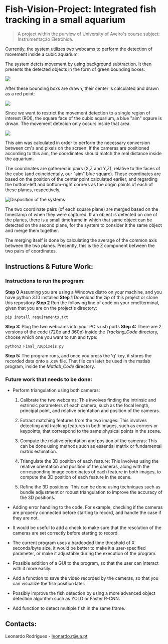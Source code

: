 # Fish-Vision-Project: Integrated fish tracking in a small aquarium

>A project within the purview of University of Aveiro's course subject: Instrumentação Eletrónica.

Currently, the system utilizes two webcams to perform the detection of movement inside a cubic aquarium. 

The system detcts movement by using background subtraction. It then presents the detected objects in the form of green bounding boxes:

![](https://user-images.githubusercontent.com/94324481/216368908-b7704a53-c74c-46ce-b815-91f900be56f5.png)

After these bounding boxs are drawn, their center is calculated and drawn as a red point:

![](https://user-images.githubusercontent.com/94324481/216371688-529155d0-509e-46d7-8722-2d3a9017b0b9.png)

Since we want to restrict the movement detection to a single region of interest (ROI), the square face of the cubic aquarium, a blue "aim" sqaure is drwan. The movement detecion only occurs inside that area.

![](https://user-images.githubusercontent.com/94324481/216377191-1ed7b317-3fb8-43a2-8ee4-2e4a6b3e5d1d.png)

This aim was calculated in order to perform the necessary conversion between cm's and pixels on the screen. If the cameras are positioned according to this aim, the coordinates should match the real distance inside the aquarium.

The coordinates are gathered in pairs (X,Z and Y,Z), relative to the faces of the cube (and coincidentaly, our "aim" blue square). These coordinates are based on the position of the center point calculated earlier, and regarding the bottom-left and bottom-right corners as the origin points of each of these planes, respectively.

![Disposition of the systems](https://user-images.githubusercontent.com/94324481/216379256-f48aa362-622d-40e0-b459-f9a10c4b0e88.png)

The two coordinate pairs (of each square plane) are merged based on the timestamp of when they were captured. If an object is detected on one of the planes, there is a small timeframe in which that same object can be detected on the second plane, for the system to consider it the same object and merge them together.

The merging itself is done by calculating the average of the common axis between the two planes. Presently, this is the Z component between the two pairs of coordinates.

## Instructions & Future Work:

### Instructions to run the program:

**Step 0** Assuming you are using a Windows distro on your machine, and you have python 3.10 installed
**Step 1** Download the zip of this project or clone this repository
**Step 2** Run the following line of code on your cmd/terminal, given that you are on the project's directory:

```
pip install requirements.txt
```

**Step 3:** Plug the two webcams into your PC's usb ports
**Step 4:** There are 2 versions of the code (720p and 360p) inside the *Tracking_Code* directory, choose which one you want to run and type:
```
python3 Final_720pixeis.py
```

**Step 5:** The program runs, and once you press the 'q' key, it stores the recorded data onto a .csv file. That file can later be used in the matlab program, inside the *Matlab_Code* directory.


### Future work that needs to be done:

- Perform triangulation using both cameras:

  1. Calibrate the two webcams: This involves finding the intrinsic and extrinsic parameters of each camera, such as the focal length, principal point, and relative orientation and position of the cameras.

  2. Extract matching features from the two images: This involves detecting and tracking features in both images, such as corners or keypoints, that correspond to the same physical points in the scene.

  3. Compute the relative orientation and position of the cameras: This can be done using methods such as essential matrix or fundamental matrix estimation.

  4. Triangulate the 3D position of each feature: This involves using the relative orientation and position of the cameras, along with the corresponding image coordinates of each feature in both images, to compute the 3D position of each feature in the scene.

  5. Refine the 3D positions: This can be done using techniques such as bundle adjustment or robust triangulation to improve the accuracy of the 3D positions.

- Adding error handling to the code. For example, checking if the cameras are properly connected before starting to record, and handle the case if they are not.

- It would be useful to add a check to make sure that the resolution of the cameras are set correctly before starting to record.

- The current program uses a hardcoded time threshold of X seconds/byte size, it would be better to make it a user-specified parameter, or make it adjustable during the execution of the program.

- Possible addition of a GUI to the program, so that the user can interact with it more easily.

- Add a function to save the video recorded by the cameras, so that you can visualize the fish position later.

- Possibly improve the fish detection by using a more advanced object detection algorithm such as YOLO or Faster R-CNN.

- Add function to detect multiple fish in the same frame. 

## Contacts:

Leonardo Rodrigues - leonardo.r@ua.pt
